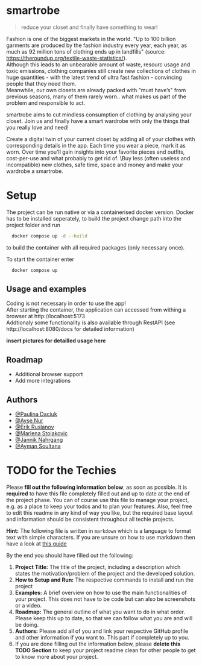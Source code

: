 # smartrobe

> reduce your closet and finally have something to wear!

Fashion is one of the biggest markets in the world. "Up to 100 billion garments are produced by the fashion industry every year, each year, as much as 92 million tons of clothing ends up in landfills" (source: https://theroundup.org/textile-waste-statistics/). \
Although this leads to an unbearable amount of waste, resourc usage and toxic emissions, clothing companies still create new collections of clothes in huge quantities - with the latest trend of ultra fast fashion - convincing people that they need them. \
Meanwhile, our own closets are already packed with "must have’s" from previous seasons, many of them rarely worn.. what makes us part of the problem and responsible to act.

smartrobe aims to cut mindless consumption of clothing by analysing your closet. Join us and finally have a smart wardrobe with only the things that you really love and need!

Create a digital twin of your current closet by adding all of your clothes with corresponding details in the app. Each time you wear a piece, mark it as worn. Over time you'll gain insights into your favorite pieces and outfits, cost-per-use and what probably to get rid of. \Buy less (often useless and incompatible) new clothes, safe time, space and money and make your wardrobe a smartrobe. 

# Setup
The project can be run native or via a containerised docker version.
Docker has to be installed seperately, to build the project change path into the project folder and run

```bash
  docker compose up -d --build
```

to build the container with all required packages (only necessary once).

To start the container enter

```bash
  docker compose up
```

## Usage and examples

Coding is not necessary in order to use the app! \
After starting the container, the application can accessed from withing a browser at http://localhost:5173 \
Addtionaly some functionality is also available through RestAPI (see http://localhost:8080/docs for detailed information)

**insert pictures for detailled usage here**
  
## Roadmap

- Additional browser support
- Add more integrations

  
## Authors

- [@Paulina Daciuk](https://github.com/daciukpaulina)
- [@Ayşe Nur](https://github.com/aysiscim)
- [@Erik Ruslanov](https://github.com/0kcalf)
- [@Marlena Stojakovic](https://github.com/Stojakovic1)
- [@Jannik Nahrgang](https://github.com/thejaniak)
- [@Ayman Soultana](https://github.com/Hydropic)

# TODO for the Techies
Please **fill out the following information below**, as soon as possible. It is **required** to have this file completely filled out and up to date at the end of the project phase.
You can of course use this file to manage your project, e.g. as a place to keep your todos and to plan your features. Also, feel free to edit this readme in any kind of way you like, but the required base layout and information should be consistent throughout all techie projects.

**Hint:** The following file is written in `markdown` which is a language to format text with simple characters. If you are unsure on how to use markdown then have a look at [this guide](https://www.markdownguide.org/basic-syntax/)

By the end you should have filled out the following:
1. **Project Title:** The title of the project, including a description which states the motivation/problem of the project and the developed solution.
2. **How to Setup and Run:** The respective commands to install and run the project
3. **Examples:** A brief overview on how to use the main functionalities of your project. This does not have to be code but can also be screenshots or a video.
4. **Roadmap:** The general outline of what you want to do in what order. Please keep this up to date, so that we can follow what you are and will be doing.
5. **Authors:** Please add all of you and link your respective GitHub profile and other information if you want to. This part if completely up to you.
6. If you are done filling out the information below, please **delete this TODO Section** to keep your project readme clean for other people to get to know more about your project.
